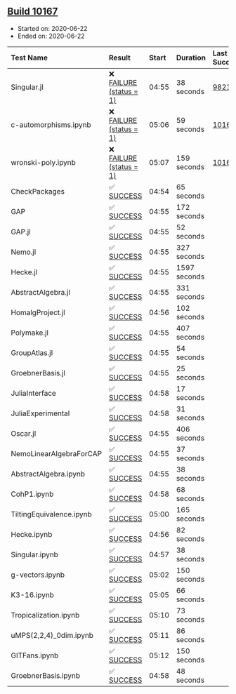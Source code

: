 ## [Build 10167](https://oscarci.mathematik.uni-kl.de/job/oscar/10167/)

* Started on: 2020-06-22
* Ended on: 2020-06-22

| Test Name    | Result | Start | Duration | Last Success | First Failure |
|:-------------|:-------|:------|:---------|:-------------|:--------------|
| Singular.jl | ❌ [FAILURE (status = 1)](https://oscarci.mathematik.uni-kl.de/job/oscar/10167/artifact/logs/build-10167/Singular.jl.log) | 04:55 | 38 seconds | [9821](https://oscarci.mathematik.uni-kl.de/job/oscar/9821/) | [9822](https://oscarci.mathematik.uni-kl.de/job/oscar/9822/) |
| c-automorphisms.ipynb | ❌ [FAILURE (status = 1)](https://oscarci.mathematik.uni-kl.de/job/oscar/10167/artifact/logs/build-10167/c-automorphisms.ipynb.log) | 05:06 | 59 seconds | [10164](https://oscarci.mathematik.uni-kl.de/job/oscar/10164/) | [10165](https://oscarci.mathematik.uni-kl.de/job/oscar/10165/) |
| wronski-poly.ipynb | ❌ [FAILURE (status = 1)](https://oscarci.mathematik.uni-kl.de/job/oscar/10167/artifact/logs/build-10167/wronski-poly.ipynb.log) | 05:07 | 159 seconds | [10166](https://oscarci.mathematik.uni-kl.de/job/oscar/10166/) | [10167](https://oscarci.mathematik.uni-kl.de/job/oscar/10167/) |
| CheckPackages | ✅ [SUCCESS](https://oscarci.mathematik.uni-kl.de/job/oscar/10167/artifact/logs/build-10167/CheckPackages.log) | 04:54 | 65 seconds |  |  |
| GAP | ✅ [SUCCESS](https://oscarci.mathematik.uni-kl.de/job/oscar/10167/artifact/logs/build-10167/GAP.log) | 04:55 | 172 seconds |  |  |
| GAP.jl | ✅ [SUCCESS](https://oscarci.mathematik.uni-kl.de/job/oscar/10167/artifact/logs/build-10167/GAP.jl.log) | 04:55 | 52 seconds |  |  |
| Nemo.jl | ✅ [SUCCESS](https://oscarci.mathematik.uni-kl.de/job/oscar/10167/artifact/logs/build-10167/Nemo.jl.log) | 04:55 | 327 seconds |  |  |
| Hecke.jl | ✅ [SUCCESS](https://oscarci.mathematik.uni-kl.de/job/oscar/10167/artifact/logs/build-10167/Hecke.jl.log) | 04:55 | 1597 seconds |  |  |
| AbstractAlgebra.jl | ✅ [SUCCESS](https://oscarci.mathematik.uni-kl.de/job/oscar/10167/artifact/logs/build-10167/AbstractAlgebra.jl.log) | 04:55 | 331 seconds |  |  |
| HomalgProject.jl | ✅ [SUCCESS](https://oscarci.mathematik.uni-kl.de/job/oscar/10167/artifact/logs/build-10167/HomalgProject.jl.log) | 04:56 | 102 seconds |  |  |
| Polymake.jl | ✅ [SUCCESS](https://oscarci.mathematik.uni-kl.de/job/oscar/10167/artifact/logs/build-10167/Polymake.jl.log) | 04:55 | 407 seconds |  |  |
| GroupAtlas.jl | ✅ [SUCCESS](https://oscarci.mathematik.uni-kl.de/job/oscar/10167/artifact/logs/build-10167/GroupAtlas.jl.log) | 04:55 | 54 seconds |  |  |
| GroebnerBasis.jl | ✅ [SUCCESS](https://oscarci.mathematik.uni-kl.de/job/oscar/10167/artifact/logs/build-10167/GroebnerBasis.jl.log) | 04:55 | 25 seconds |  |  |
| JuliaInterface | ✅ [SUCCESS](https://oscarci.mathematik.uni-kl.de/job/oscar/10167/artifact/logs/build-10167/JuliaInterface.log) | 04:58 | 17 seconds |  |  |
| JuliaExperimental | ✅ [SUCCESS](https://oscarci.mathematik.uni-kl.de/job/oscar/10167/artifact/logs/build-10167/JuliaExperimental.log) | 04:58 | 31 seconds |  |  |
| Oscar.jl | ✅ [SUCCESS](https://oscarci.mathematik.uni-kl.de/job/oscar/10167/artifact/logs/build-10167/Oscar.jl.log) | 04:55 | 406 seconds |  |  |
| NemoLinearAlgebraForCAP | ✅ [SUCCESS](https://oscarci.mathematik.uni-kl.de/job/oscar/10167/artifact/logs/build-10167/NemoLinearAlgebraForCAP.log) | 04:55 | 37 seconds |  |  |
| AbstractAlgebra.ipynb | ✅ [SUCCESS](https://oscarci.mathematik.uni-kl.de/job/oscar/10167/artifact/logs/build-10167/AbstractAlgebra.ipynb.log) | 04:55 | 38 seconds |  |  |
| CohP1.ipynb | ✅ [SUCCESS](https://oscarci.mathematik.uni-kl.de/job/oscar/10167/artifact/logs/build-10167/CohP1.ipynb.log) | 04:58 | 68 seconds |  |  |
| TiltingEquivalence.ipynb | ✅ [SUCCESS](https://oscarci.mathematik.uni-kl.de/job/oscar/10167/artifact/logs/build-10167/TiltingEquivalence.ipynb.log) | 05:00 | 165 seconds |  |  |
| Hecke.ipynb | ✅ [SUCCESS](https://oscarci.mathematik.uni-kl.de/job/oscar/10167/artifact/logs/build-10167/Hecke.ipynb.log) | 04:56 | 82 seconds |  |  |
| Singular.ipynb | ✅ [SUCCESS](https://oscarci.mathematik.uni-kl.de/job/oscar/10167/artifact/logs/build-10167/Singular.ipynb.log) | 04:57 | 38 seconds |  |  |
| g-vectors.ipynb | ✅ [SUCCESS](https://oscarci.mathematik.uni-kl.de/job/oscar/10167/artifact/logs/build-10167/g-vectors.ipynb.log) | 05:02 | 150 seconds |  |  |
| K3-16.ipynb | ✅ [SUCCESS](https://oscarci.mathematik.uni-kl.de/job/oscar/10167/artifact/logs/build-10167/K3-16.ipynb.log) | 05:05 | 66 seconds |  |  |
| Tropicalization.ipynb | ✅ [SUCCESS](https://oscarci.mathematik.uni-kl.de/job/oscar/10167/artifact/logs/build-10167/Tropicalization.ipynb.log) | 05:10 | 73 seconds |  |  |
| uMPS(2,2,4)_0dim.ipynb | ✅ [SUCCESS](https://oscarci.mathematik.uni-kl.de/job/oscar/10167/artifact/logs/build-10167/uMPS-2-2-4-_0dim.ipynb.log) | 05:11 | 86 seconds |  |  |
| GITFans.ipynb | ✅ [SUCCESS](https://oscarci.mathematik.uni-kl.de/job/oscar/10167/artifact/logs/build-10167/GITFans.ipynb.log) | 05:12 | 150 seconds |  |  |
| GroebnerBasis.ipynb | ✅ [SUCCESS](https://oscarci.mathematik.uni-kl.de/job/oscar/10167/artifact/logs/build-10167/GroebnerBasis.ipynb.log) | 04:58 | 48 seconds |  |  |
